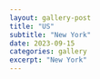 ```yaml
---
layout: gallery-post
title: "US"
subtitle: "New York"
date: 2023-09-15
categories: gallery
excerpt: "New York"
---
```

